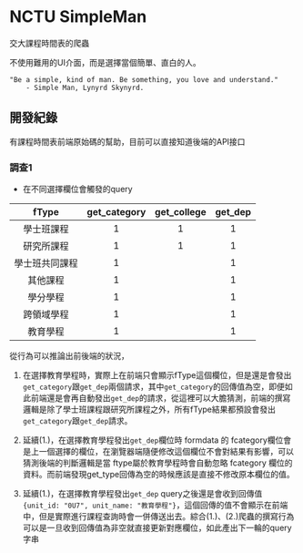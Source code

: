 # NCTU SimpleMan

交大課程時間表的爬蟲

不使用難用的UI介面，而是選擇當個簡單、直白的人。

```
"Be a simple, kind of man. Be something, you love and understand."
    - Simple Man, Lynyrd Skynyrd.
```

## 開發紀錄

有課程時間表前端原始碼的幫助，目前可以直接知道後端的API接口



### 調查1

+ 在不同選擇欄位會觸發的query

|fType|get_category|get_college|get_dep|
|:-:|:-:|:-:|:-:|
|學士班課程|1|1|1|
|研究所課程|1|1|1|
|學士班共同課程|1||1|
|其他課程|1||1|
|學分學程|1||1|
|跨領域學程|1||1|
|教育學程|1||1|

從行為可以推論出前後端的狀況，

1. 在選擇教育學程時，實際上在前端只會顯示fType這個欄位，但是還是會發出`get_category`跟`get_dep`兩個請求，其中`get_category`的回傳值為空，即便如此前端還是會再自動發出`get_dep`的請求，從這裡可以大膽猜測，前端的撰寫邏輯是除了學士班課程跟研究所課程之外，所有fType結果都預設會發出`get_category`跟`get_dep`請求。

2. 延續(1.)，在選擇教育學程發出`get_dep`欄位時 formdata 的 fcategory欄位會是上一個選擇的欄位，在瀏覽器端隨便修改這個欄位不會對結果有影響，可以猜測後端的判斷邏輯是當 ftype屬於教育學程時會自動忽略 fcategory 欄位的資料。而前端發現get_type回傳為空的時候應該是直接不修改原本欄位的值。

3. 延續(1.)，在選擇教育學程發出`get_dep` query之後還是會收到回傳值`{unit_id: "0U7", unit_name: "教育學程"}`，這個回傳的值不會顯示在前端中，但是實際進行課程查詢時會一併傳送出去。綜合(1.)、(2.)爬蟲的撰寫行為可以是一旦收到回傳值為非空就直接更新對應欄位，如此產出下一輪的query字串
